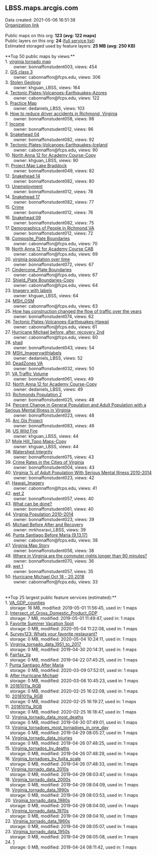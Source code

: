 <h2>LBSS.maps.arcgis.com</h2> Data created: 2021-05-06 16:51:38 <br /><a target='new' href='https://LBSS.maps.arcgis.com'>Organization link</a><br /><br />Public maps on this org: <b>123 (avg: 122 maps)</b><br />Public layers on this org: <b>24 </b>(<a target='new' href='https://services.arcgis.com/nvIDWG2BxM3lTJpT/ArcGIS/rest/services'>full service list</a>)<br />Estimated storaged used by feature layers: <b>25 MB (avg: 250 KB)</b><br /><br />**Top 50 public maps by views:**<br />  1. <a target='new' href='https://www.arcgis.com/home/item.html?id=0369310c99bf407cab66e1e9d1d678eb'>virginia tornado map</a> <br />  &nbsp;&nbsp;&nbsp;&nbsp; &nbsp;&nbsp;owner: bonnaffonstudent003, views: 454<br />  2. <a target='new' href='https://www.arcgis.com/home/item.html?id=d3401db3de1044a481cb2a53af54f0f0'>GIS class 3</a> <br />  &nbsp;&nbsp;&nbsp;&nbsp; &nbsp;&nbsp;owner: cabonnaffon@fcps.edu, views: 306<br />  3. <a target='new' href='https://www.arcgis.com/home/item.html?id=43b72b2d1db249c89ae3d18990888870'>Stolen Geology</a> <br />  &nbsp;&nbsp;&nbsp;&nbsp; &nbsp;&nbsp;owner: khguan_LBSS, views: 164<br />  4. <a target='new' href='https://www.arcgis.com/home/item.html?id=16cf9cc0ccf341acaced06c31127a4c4'>Tectonic Plates-Volcanoes-Earthquakes-Azores</a> <br />  &nbsp;&nbsp;&nbsp;&nbsp; &nbsp;&nbsp;owner: cabonnaffon@fcps.edu, views: 122<br />  5. <a target='new' href='https://www.arcgis.com/home/item.html?id=2efe5e5ad5b24d11b658a59fb0efddf0'>Practice Map</a> <br />  &nbsp;&nbsp;&nbsp;&nbsp; &nbsp;&nbsp;owner: dedaniels_LBSS, views: 103<br />  6. <a target='new' href='https://www.arcgis.com/home/item.html?id=6414a90b29f84ea98edd11e7dd33756e'>How to reduce driver accidents in Richmond, Virginia</a> <br />  &nbsp;&nbsp;&nbsp;&nbsp; &nbsp;&nbsp;owner: bonnaffonstudent058, views: 98<br />  7. <a target='new' href='https://www.arcgis.com/home/item.html?id=8ebfbcfc94fc4b29ba17455db293797f'>Income</a> <br />  &nbsp;&nbsp;&nbsp;&nbsp; &nbsp;&nbsp;owner: bonnaffonstudent012, views: 96<br />  8. <a target='new' href='https://www.arcgis.com/home/item.html?id=85ff03e4973c40cb801940cded52eeb5'>Snakehead 04</a> <br />  &nbsp;&nbsp;&nbsp;&nbsp; &nbsp;&nbsp;owner: bonnaffonstudent082, views: 92<br />  9. <a target='new' href='https://www.arcgis.com/home/item.html?id=a44a84bf19154aac894da082f8b15072'>Tectonic Plates-Volcanoes-Earthquakes-Iceland</a> <br />  &nbsp;&nbsp;&nbsp;&nbsp; &nbsp;&nbsp;owner: cabonnaffon@fcps.edu, views: 90<br />  10. <a target='new' href='https://www.arcgis.com/home/item.html?id=a6944fd212184a5eb177845da40b63fd'>North Anna 12 for Academy Course-Copy</a> <br />  &nbsp;&nbsp;&nbsp;&nbsp; &nbsp;&nbsp;owner: khguan_LBSS, views: 90<br />  11. <a target='new' href='https://www.arcgis.com/home/item.html?id=4c2273e2e3bb4ec9a5b405f09240385e'>Project Map Lake Braddock </a> <br />  &nbsp;&nbsp;&nbsp;&nbsp; &nbsp;&nbsp;owner: bonnaffonstudent049, views: 82<br />  12. <a target='new' href='https://www.arcgis.com/home/item.html?id=ac8465fd365642079b184dba2d8f8cf7'>Snakehead 14</a> <br />  &nbsp;&nbsp;&nbsp;&nbsp; &nbsp;&nbsp;owner: bonnaffonstudent082, views: 80<br />  13. <a target='new' href='https://www.arcgis.com/home/item.html?id=ad9048d253944bf7b620478d38417a53'>Unemployment</a> <br />  &nbsp;&nbsp;&nbsp;&nbsp; &nbsp;&nbsp;owner: bonnaffonstudent012, views: 78<br />  14. <a target='new' href='https://www.arcgis.com/home/item.html?id=93c178cb6472415cbb33efb1f8508f0b'>Snakehead 17</a> <br />  &nbsp;&nbsp;&nbsp;&nbsp; &nbsp;&nbsp;owner: bonnaffonstudent082, views: 77<br />  15. <a target='new' href='https://www.arcgis.com/home/item.html?id=178edaee406d4b1fb2c7cdde4ebd2587'>Crime</a> <br />  &nbsp;&nbsp;&nbsp;&nbsp; &nbsp;&nbsp;owner: bonnaffonstudent012, views: 76<br />  16. <a target='new' href='https://www.arcgis.com/home/item.html?id=f371e0846b8541e78f9dfee93fe9ccb6'>Snakehead 09</a> <br />  &nbsp;&nbsp;&nbsp;&nbsp; &nbsp;&nbsp;owner: bonnaffonstudent082, views: 75<br />  17. <a target='new' href='https://www.arcgis.com/home/item.html?id=c1d8ac83d76d48f782648a767274759c'>Demographics of People in Richmond VA</a> <br />  &nbsp;&nbsp;&nbsp;&nbsp; &nbsp;&nbsp;owner: bonnaffonstudent012, views: 72<br />  18. <a target='new' href='https://www.arcgis.com/home/item.html?id=40266e0a43af47efbe353b9882797d72'>Composite_Plate Boundaries</a> <br />  &nbsp;&nbsp;&nbsp;&nbsp; &nbsp;&nbsp;owner: cabonnaffon@fcps.edu, views: 70<br />  19. <a target='new' href='https://www.arcgis.com/home/item.html?id=d16420ec751c455c92ebea9689201621'>North Anna 12 for Academy Course CAB</a> <br />  &nbsp;&nbsp;&nbsp;&nbsp; &nbsp;&nbsp;owner: cabonnaffon@fcps.edu, views: 69<br />  20. <a target='new' href='https://www.arcgis.com/home/item.html?id=c0a788e1a069421ebdd715a3d99e07c0'>virginia population over time</a> <br />  &nbsp;&nbsp;&nbsp;&nbsp; &nbsp;&nbsp;owner: bonnaffonstudent072, views: 67<br />  21. <a target='new' href='https://www.arcgis.com/home/item.html?id=29f9ec148f9044e8a7dc5dd67ca910cf'>Cindercone_Plate Boundaries</a> <br />  &nbsp;&nbsp;&nbsp;&nbsp; &nbsp;&nbsp;owner: cabonnaffon@fcps.edu, views: 67<br />  22. <a target='new' href='https://www.arcgis.com/home/item.html?id=80f8884f9b7d4edea62a11f599213c16'>Shield_Plate Boundaries-Copy</a> <br />  &nbsp;&nbsp;&nbsp;&nbsp; &nbsp;&nbsp;owner: cabonnaffon@fcps.edu, views: 64<br />  23. <a target='new' href='https://www.arcgis.com/home/item.html?id=ef54046ea96f4317a54b36b8e5b9dc39'>Imagery with labels</a> <br />  &nbsp;&nbsp;&nbsp;&nbsp; &nbsp;&nbsp;owner: khguan_LBSS, views: 64<br />  24. <a target='new' href='https://www.arcgis.com/home/item.html?id=8810b00cf5004d829385cf4db94d1154'>MSH_OSM</a> <br />  &nbsp;&nbsp;&nbsp;&nbsp; &nbsp;&nbsp;owner: cabonnaffon@fcps.edu, views: 63<br />  25. <a target='new' href='https://www.arcgis.com/home/item.html?id=10d7d57fb6774be7a3225edacf02e107'>How has construction changed the flow of traffic over the years</a> <br />  &nbsp;&nbsp;&nbsp;&nbsp; &nbsp;&nbsp;owner: bonnaffonstudent074, views: 62<br />  26. <a target='new' href='https://www.arcgis.com/home/item.html?id=6ea816ba7e8e4642bb26c05780bded3d'>Tectonic Plates-Volcanoes-Earthquakes-Hawaii</a> <br />  &nbsp;&nbsp;&nbsp;&nbsp; &nbsp;&nbsp;owner: cabonnaffon@fcps.edu, views: 61<br />  27. <a target='new' href='https://www.arcgis.com/home/item.html?id=f6bf7bd784774a68b045862187626615'>Hurricane Michael before, after, recovery 2nd</a> <br />  &nbsp;&nbsp;&nbsp;&nbsp; &nbsp;&nbsp;owner: cabonnaffon@fcps.edu, views: 60<br />  28. <a target='new' href='https://www.arcgis.com/home/item.html?id=3668c4176d904f2591cafc5233f4c32c'>shad</a> <br />  &nbsp;&nbsp;&nbsp;&nbsp; &nbsp;&nbsp;owner: bonnaffonstudent043, views: 54<br />  29. <a target='new' href='https://www.arcgis.com/home/item.html?id=09407fce6a0c409fa36220d83557979e'>MSH_Imagerywithlabels</a> <br />  &nbsp;&nbsp;&nbsp;&nbsp; &nbsp;&nbsp;owner: dedaniels_LBSS, views: 52<br />  30. <a target='new' href='https://www.arcgis.com/home/item.html?id=6f1c26c59db34080876ed648c657766d'>DeadZones VA</a> <br />  &nbsp;&nbsp;&nbsp;&nbsp; &nbsp;&nbsp;owner: bonnaffonstudent032, views: 50<br />  31. <a target='new' href='https://www.arcgis.com/home/item.html?id=5c3e64c8322e42f2bddbd649965b56d6'>VA Traffic Volume</a> <br />  &nbsp;&nbsp;&nbsp;&nbsp; &nbsp;&nbsp;owner: bonnaffonstudent061, views: 49<br />  32. <a target='new' href='https://www.arcgis.com/home/item.html?id=7e80a00a9c494ae38331494aaa0f898c'>North Anna 12 for Academy Course-Copy</a> <br />  &nbsp;&nbsp;&nbsp;&nbsp; &nbsp;&nbsp;owner: dedaniels_LBSS, views: 49<br />  33. <a target='new' href='https://www.arcgis.com/home/item.html?id=d445d5f43ca74e17a5a0e33464106b1c'>Richmonds Population 2</a> <br />  &nbsp;&nbsp;&nbsp;&nbsp; &nbsp;&nbsp;owner: bonnaffonstudent025, views: 48<br />  34. <a target='new' href='https://www.arcgis.com/home/item.html?id=47b07fd350894f0faaf2b050a6d4ae88'>Percent Change in General Population and Adult Population with a Serious Mental Illness in Virginia</a> <br />  &nbsp;&nbsp;&nbsp;&nbsp; &nbsp;&nbsp;owner: bonnaffonstudent023, views: 48<br />  35. <a target='new' href='https://www.arcgis.com/home/item.html?id=56e1beef40c646c88dd77ce655727877'>Arc Gis Project</a> <br />  &nbsp;&nbsp;&nbsp;&nbsp; &nbsp;&nbsp;owner: bonnaffonstudent083, views: 46<br />  36. <a target='new' href='https://www.arcgis.com/home/item.html?id=acd2a5cb31634814b6e08d9caf9f8800'>US Wild Fire</a> <br />  &nbsp;&nbsp;&nbsp;&nbsp; &nbsp;&nbsp;owner: khguan_LBSS, views: 44<br />  37. <a target='new' href='https://www.arcgis.com/home/item.html?id=a9f13b6c1b854d25a68428ae075cceb5'>Mole Hill_Topo Maps-Copy</a> <br />  &nbsp;&nbsp;&nbsp;&nbsp; &nbsp;&nbsp;owner: khguan_LBSS, views: 44<br />  38. <a target='new' href='https://www.arcgis.com/home/item.html?id=82504788d0e64f72a22fcb1ba7ff8aa7'>Watershed Integrity</a> <br />  &nbsp;&nbsp;&nbsp;&nbsp; &nbsp;&nbsp;owner: bonnaffonstudent075, views: 43<br />  39. <a target='new' href='https://www.arcgis.com/home/item.html?id=7afcff7193c24dd88a8eea8d5287461e'>Crime Rates in the Cities of Virginia</a> <br />  &nbsp;&nbsp;&nbsp;&nbsp; &nbsp;&nbsp;owner: bonnaffonstudent004, views: 43<br />  40. <a target='new' href='https://www.arcgis.com/home/item.html?id=0515793e9dd0486a8a529c5a69699ed3'>Virginia % of Adult Population With Serious Mental Illness 2010-2014</a> <br />  &nbsp;&nbsp;&nbsp;&nbsp; &nbsp;&nbsp;owner: bonnaffonstudent023, views: 42<br />  41. <a target='new' href='https://www.arcgis.com/home/item.html?id=64433230df934996b421a87959b09e0f'>Hawaii_Imagery</a> <br />  &nbsp;&nbsp;&nbsp;&nbsp; &nbsp;&nbsp;owner: cabonnaffon@fcps.edu, views: 41<br />  42. <a target='new' href='https://www.arcgis.com/home/item.html?id=6cae35a7463b4015a53a38ce4a91aeb0'>wet 2</a> <br />  &nbsp;&nbsp;&nbsp;&nbsp; &nbsp;&nbsp;owner: bonnaffonstudent057, views: 40<br />  43. <a target='new' href='https://www.arcgis.com/home/item.html?id=84892e0de5964836ad88e360a59f0eb3'>What can be done?</a> <br />  &nbsp;&nbsp;&nbsp;&nbsp; &nbsp;&nbsp;owner: bonnaffonstudent061, views: 40<br />  44. <a target='new' href='https://www.arcgis.com/home/item.html?id=50d8eba9ac5940689f21a2ad330727d0'>Virginia Population 2010-2014</a> <br />  &nbsp;&nbsp;&nbsp;&nbsp; &nbsp;&nbsp;owner: bonnaffonstudent023, views: 39<br />  45. <a target='new' href='https://www.arcgis.com/home/item.html?id=6bf7d263466741ae80c37ee7d5fe8698'>Michael Before After and Recovery</a> <br />  &nbsp;&nbsp;&nbsp;&nbsp; &nbsp;&nbsp;owner: mrkhosravi_LBSS, views: 39<br />  46. <a target='new' href='https://www.arcgis.com/home/item.html?id=09439b3047ed471387ea3ecff44def14'>Punta Santiago Before Maria (9.13.17)</a> <br />  &nbsp;&nbsp;&nbsp;&nbsp; &nbsp;&nbsp;owner: cabonnaffon@fcps.edu, views: 38<br />  47. <a target='new' href='https://www.arcgis.com/home/item.html?id=a9d0fedf28f04dfd9a2fbe71e2e06d4b'>Virginia Map Story</a> <br />  &nbsp;&nbsp;&nbsp;&nbsp; &nbsp;&nbsp;owner: bonnaffonstudent056, views: 38<br />  48. <a target='new' href='https://www.arcgis.com/home/item.html?id=1781bde66db04fef9dd6ed56e02e46f0'>Where in Virginia are the commuter rights longer than 90 minutes?</a> <br />  &nbsp;&nbsp;&nbsp;&nbsp; &nbsp;&nbsp;owner: bonnaffonstudent070, views: 36<br />  49. <a target='new' href='https://www.arcgis.com/home/item.html?id=4d159a57cb5c4aa3ae5ee918a49ad6f3'>wet 1</a> <br />  &nbsp;&nbsp;&nbsp;&nbsp; &nbsp;&nbsp;owner: bonnaffonstudent057, views: 35<br />  50. <a target='new' href='https://www.arcgis.com/home/item.html?id=39b9b36b2912489ab7c91186a81dfb46'>Hurricane Michael Oct 18 - 20 2018</a> <br />  &nbsp;&nbsp;&nbsp;&nbsp; &nbsp;&nbsp;owner: cabonnaffon@fcps.edu, views: 33<br /><br /><br />**Top 25 largest public feature services (estimated):**<br /> 1. <a target='new' href='https://www.arcgis.com/home/item.html?id=066444abcf1f40a3beb4e0aefbb1ec06'>VA_GDP_counties</a><br /> &nbsp;&nbsp;&nbsp;&nbsp;storage: 16 MB, modified: 2019-05-01 11:56:45,  used in: 1 maps<br /> 2. <a target='new' href='https://www.arcgis.com/home/item.html?id=2445910b900143ddb5d1b3ef9340dfed'>Intersect_of_Gross_Domestic_Product_GDP</a><br /> &nbsp;&nbsp;&nbsp;&nbsp;storage: 7 MB, modified: 2019-05-01 11:49:47,  used in: 1 maps<br /> 3. <a target='new' href='https://www.arcgis.com/home/item.html?id=6dfe7599e6584064817279a2ab2c9b45'>Favorite Summer Vacation Spot</a><br /> &nbsp;&nbsp;&nbsp;&nbsp;storage: 0 MB, modified: 2020-05-04 11:22:08,  used in: 1 maps<br /> 4. <a target='new' href='https://www.arcgis.com/home/item.html?id=3c2a445259ff4b939659382d1fcc4005'>Survey123: Whats your favorite restaurant?</a><br /> &nbsp;&nbsp;&nbsp;&nbsp;storage: 0 MB, modified: 2020-05-04 10:24:11,  used in: 1 maps<br /> 5. <a target='new' href='https://www.arcgis.com/home/item.html?id=5edd117412c94e4884b2761cf510093e'>Virginia_tornado_data_1951_to_2017</a><br /> &nbsp;&nbsp;&nbsp;&nbsp;storage: 0 MB, modified: 2019-04-30 20:14:31,  used in: 1 maps<br /> 6. <a target='new' href='https://www.arcgis.com/home/item.html?id=a522af54c3204287b6ad7147af929cde'>Fairfax_Va</a><br /> &nbsp;&nbsp;&nbsp;&nbsp;storage: 0 MB, modified: 2019-04-22 07:45:25,  used in: 1 maps<br /> 7. <a target='new' href='https://www.arcgis.com/home/item.html?id=4b94aa0a81034d998f651600e783d57d'>Punta Santiago After Maria</a><br /> &nbsp;&nbsp;&nbsp;&nbsp;storage: 0 MB, modified: 2020-03-09 07:52:01,  used in: 1 maps<br /> 8. <a target='new' href='https://www.arcgis.com/home/item.html?id=57975cc943fe4fca8d1e585a2a7c2a1b'>After Hurricane Michael</a><br /> &nbsp;&nbsp;&nbsp;&nbsp;storage: 0 MB, modified: 2020-03-06 10:45:23,  used in: 1 maps<br /> 9. <a target='new' href='https://www.arcgis.com/home/item.html?id=3745ae2c264d4e608e182a6b74f6b825'>20181011a_RGB</a><br /> &nbsp;&nbsp;&nbsp;&nbsp;storage: 0 MB, modified: 2020-02-25 16:22:08,  used in: 1 maps<br /> 10. <a target='new' href='https://www.arcgis.com/home/item.html?id=cae8147697304879a9823330ff3c0059'>20181011a_RGB</a><br /> &nbsp;&nbsp;&nbsp;&nbsp;storage: 0 MB, modified: 2020-02-25 16:19:27,  used in: 1 maps<br /> 11. <a target='new' href='https://www.arcgis.com/home/item.html?id=8a6910da67d94502a3d60eb0dc3ed287'>20181011a_RGB</a><br /> &nbsp;&nbsp;&nbsp;&nbsp;storage: 0 MB, modified: 2020-02-25 16:18:47,  used in: 1 maps<br /> 12. <a target='new' href='https://www.arcgis.com/home/item.html?id=a752a3c46e2c404ea1fdebae107b6ce7'>Virginia_tornado_data_most_deaths</a><br /> &nbsp;&nbsp;&nbsp;&nbsp;storage: 0 MB, modified: 2019-04-30 07:49:01,  used in: 1 maps<br /> 13. <a target='new' href='https://www.arcgis.com/home/item.html?id=89f9227b032949ecb31efe8eccf62eae'>Virginia_tornadoes_most_tornadoes_in_one_day</a><br /> &nbsp;&nbsp;&nbsp;&nbsp;storage: 0 MB, modified: 2019-04-29 08:05:27,  used in: 1 maps<br /> 14. <a target='new' href='https://www.arcgis.com/home/item.html?id=14f9c893178f4bcf859d84c0933f2e2c'>Virginia_tornado_data_injuries</a><br /> &nbsp;&nbsp;&nbsp;&nbsp;storage: 0 MB, modified: 2019-04-26 07:48:25,  used in: 1 maps<br /> 15. <a target='new' href='https://www.arcgis.com/home/item.html?id=848b7c87e74d4df9b17a783a00b47865'>Virginia_tornados_by_deaths</a><br /> &nbsp;&nbsp;&nbsp;&nbsp;storage: 0 MB, modified: 2019-04-26 07:48:29,  used in: 1 maps<br /> 16. <a target='new' href='https://www.arcgis.com/home/item.html?id=f23894d3e23a40e4aef21d705fac31d3'>Virginia_tornadoes_by_fujita_scale</a><br /> &nbsp;&nbsp;&nbsp;&nbsp;storage: 0 MB, modified: 2019-04-26 07:48:33,  used in: 1 maps<br /> 17. <a target='new' href='https://www.arcgis.com/home/item.html?id=4561958723b0450499b1077fddd969cb'>Virginia_tornado_data_2010s</a><br /> &nbsp;&nbsp;&nbsp;&nbsp;storage: 0 MB, modified: 2019-04-29 08:03:47,  used in: 1 maps<br /> 18. <a target='new' href='https://www.arcgis.com/home/item.html?id=f3d970cf81194f8d95f323fc09f6f682'>Virginia_tornado_data_2000s</a><br /> &nbsp;&nbsp;&nbsp;&nbsp;storage: 0 MB, modified: 2019-04-29 08:04:09,  used in: 1 maps<br /> 19. <a target='new' href='https://www.arcgis.com/home/item.html?id=444bd1804bba4a33b5fb1922f8c1f85a'>Virginia_tornado_data_1990s</a><br /> &nbsp;&nbsp;&nbsp;&nbsp;storage: 0 MB, modified: 2019-04-29 08:03:53,  used in: 1 maps<br /> 20. <a target='new' href='https://www.arcgis.com/home/item.html?id=ef44b115757044b99bcdbbaf691af924'>Virginia_tornado_data_1980s</a><br /> &nbsp;&nbsp;&nbsp;&nbsp;storage: 0 MB, modified: 2019-04-29 08:04:00,  used in: 1 maps<br /> 21. <a target='new' href='https://www.arcgis.com/home/item.html?id=f7143b5d8cf148f5bef415ce622a294d'>Virginia_tornado_data_1970s</a><br /> &nbsp;&nbsp;&nbsp;&nbsp;storage: 0 MB, modified: 2019-04-29 08:04:10,  used in: 1 maps<br /> 22. <a target='new' href='https://www.arcgis.com/home/item.html?id=4aae74c15a7e4abfa1b9167d2dfcf8a7'>Virginia_tornado_data_1960s</a><br /> &nbsp;&nbsp;&nbsp;&nbsp;storage: 0 MB, modified: 2019-04-29 08:05:07,  used in: 1 maps<br /> 23. <a target='new' href='https://www.arcgis.com/home/item.html?id=fc0c869e80c84a06af37a005269572fb'>Virginia_tornado_data_1950s</a><br /> &nbsp;&nbsp;&nbsp;&nbsp;storage: 0 MB, modified: 2019-04-29 08:05:08,  used in: 1 maps<br /> 24. <a target='new' href='https://www.arcgis.com/home/item.html?id=8af9e52369374318bb0d2f83ffcf484f'>1</a><br /> &nbsp;&nbsp;&nbsp;&nbsp;storage: 0 MB, modified: 2019-04-24 08:11:42,  used in: 1 maps<br />